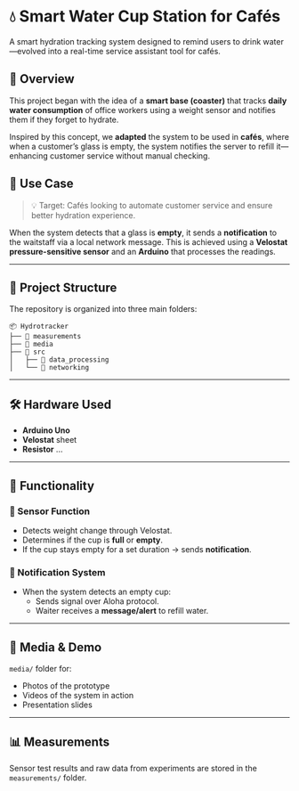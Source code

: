 # 💧 Smart Water Cup Station for Cafés

A smart hydration tracking system designed to remind users to drink water—evolved into a real-time service assistant tool for cafés.

## 🚀 Overview

This project began with the idea of a **smart base (coaster)** that tracks **daily water consumption** of office workers using a weight sensor and notifies them if they forget to hydrate.

Inspired by this concept, we **adapted** the system to be used in **cafés**, where when a customer’s glass is empty, the system notifies the server to refill it—enhancing customer service without manual checking.

## 🎯 Use Case

> 💡 Target: Cafés looking to automate customer service and ensure better hydration experience.

When the system detects that a glass is **empty**, it sends a **notification** to the waitstaff via a local network message. This is achieved using a **Velostat pressure-sensitive sensor** and an **Arduino** that processes the readings.

---

## 🧠 Project Structure

The repository is organized into three main folders:

```
📦 Hydrotracker
├── 📁 measurements       
├── 📁 media              
├── 📁 src                
│   ├── 📁 data_processing 
│   └── 📁 networking      
```

---

## 🛠️ Hardware Used

- **Arduino Uno** 
- **Velostat** sheet
- **Resistor**
...

---

## 📐 Functionality

### 🧪 Sensor Function

- Detects weight change through Velostat.
- Determines if the cup is **full** or **empty**.
- If the cup stays empty for a set duration → sends **notification**.

### 🔔 Notification System

- When the system detects an empty cup:
  - Sends signal over Aloha protocol.
  - Waiter receives a **message/alert** to refill water.

---

## 📸 Media & Demo

`media/` folder for:
- Photos of the prototype
- Videos of the system in action
- Presentation slides

---

## 📊 Measurements

Sensor test results and raw data from experiments are stored in the `measurements/` folder.

